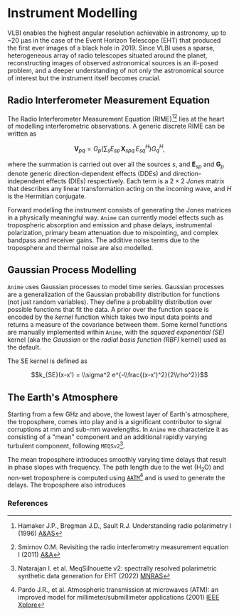 # Instrument Modelling

VLBI enables the highest angular resolution achievable in astronomy, up to ~20 μas in the case of the Event Horizon Telescope (EHT) that produced the first ever images of a black hole in 2019. Since VLBI uses a sparse, heterogeneous array of radio telescopes situated around the planet, reconstructing images of observed astronomical sources is an ill-posed problem, and a deeper understanding of not only the astronomical source of interest but the instrument itself becomes crucial.

## Radio Interferometer Measurement Equation
The Radio Interferometer Measurement Equation (RIME)[^HBS][^OMS] lies at the heart of modelling interferometric observations. A generic discrete RIME can be written as

```math
\mathbf{V}_{pq} = G_p \left( \sum_{s} E_{sp}\, \mathbf{X}_{spq}\, E_{sq}^H \right) G_q^H,
```

where the summation is carried out over all the sources $s$, and $\boldsymbol{E}_{sp}$ and $\boldsymbol{G}_p$ denote generic direction-dependent effects (DDEs) and direction-independent effects (DIEs) respectively. Each term is a $2\times2$ *Jones* matrix that describes any linear transformation acting on the incoming wave, and $H$ is the Hermitian conjugate.

Forward modelling the instrument consists of generating the Jones matrices in a physically meaningful way. `Anime` can currently model effects such as tropospheric absorption and emission and phase delays, instrumental polarization, primary beam attenuation due to mispointing, and complex bandpass and receiver gains. The additive noise terms due to the troposphere and thermal noise are also modelled.

## Gaussian Process Modelling
`Anime` uses Gaussian processes to model time series. Gaussian processes are a generalization of the Gaussian probability distribution for functions (not just random variables). They define a probability distribution over possible functions that fit the data. A prior over the function space is encoded by the *kernel* function which takes two input data points and returns a measure of the covariance between them. Some kernel functions are manually implemented within `Anime`, with the *squared exponential (SE)* kernel (aka the *Gaussian* or the *radial basis function (RBF)* kernel) used as the default.

The SE kernel is defined as
```math
k_{SE}(x-x') = \\sigma^2 e^{-\\frac{(x-x')^2}{2\\rho^2}}
```

## The Earth's Atmosphere
Starting from a few GHz and above, the lowest layer of Earth's atmosphere, the troposphere, comes into play and is a significant contributor to signal corruptions at mm and sub-mm wavelengths. In `Anime` we characterize it as consisting of a "mean" component and an additional rapidly varying turbulent component, following `MEQSv2`[^IN2022].

The mean troposphere introduces smoothly varying time delays that result in phase slopes with frequency. The path length due to the wet (H$_2$O) and non-wet troposphere is computed using [`AATM`](https://www.mrao.cam.ac.uk/~bn204/alma/atmomodel.html#aatm-download)[^JRP2001] and is used to generate the delays. The troposphere also introduces 

### References
[^HBS]: Hamaker J.P., Bregman J.D., Sault R.J. Understanding radio polarimetry I (1996) [A&AS](https://articles.adsabs.harvard.edu/pdf/1996A%26AS..117..137H)
[^OMS]: Smirnov O.M. Revisiting the radio interferometry measurement equation I (2011) [A&A](https://www.aanda.org/articles/aa/pdf/2011/03/aa16082-10.pdf)
[^IN2022]: Natarajan I. et al. MeqSilhouette v2: spectrally resolved polarimetric synthetic data generation for EHT (2022) [MNRAS](https://academic.oup.com/mnras/article/512/1/490/6537429)
[^JRP2001]: Pardo J.R., et al. Atmospheric transmission at microwaves (ATM): an improved model for millimeter/submillimeter applications (2001) [IEEE Xplore](https://ieeexplore.ieee.org/document/982447)